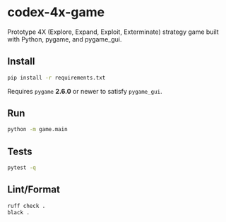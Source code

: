 # codex-4x-game

Prototype 4X (Explore, Expand, Exploit, Exterminate) strategy game built with Python, pygame, and pygame_gui.

## Install

```bash
pip install -r requirements.txt
```

Requires `pygame` **2.6.0** or newer to satisfy `pygame_gui`.

## Run

```bash
python -m game.main
```

## Tests

```bash
pytest -q
```

## Lint/Format

```bash
ruff check .
black .
```
